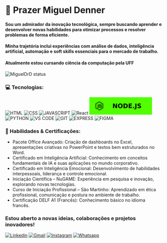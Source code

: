 # 🚀 Prazer Miguel Denner

#### Sou um admirador da inovação tecnológica, sempre buscando aprender e desenvolver novas habilidades para otimizar processos e resolver problemas de forma eficiente.
#### Minha trajetória inclui experiências com análise de dados, inteligência artificial, automação e soft skills essenciais para o mercado de trabalho.

#### Atualmente estou cursando ciência da computação pela UFF

![MiguelDrD status](https://github-readme-stats.vercel.app/api?username=MiguelDrD&show_icons=true&theme=radical)

### 💻 Tecnologias:

![HTML](https://img.shields.io/badge/HTML5-E34F26?style=for-the-badge&logo=html5&logoColor=white)
![CSS](https://img.shields.io/badge/CSS3-1572B6?style=for-the-badge&logo=css3&logoColor=white)
![JAVASCRIPT](https://img.shields.io/badge/JavaScript-F7DF1E?style=for-the-badge&logo=javascript&logoColor=black)
![React](https://img.shields.io/badge/React-61DAFB?style=for-the-badge&logo=react&logoColor=000000)
![NODE.JS](SVG/NODEJS.svg)
![PYTHON](https://img.shields.io/badge/Python-1500ff?style=for-the-badge&logo=python&logoColor=white)
![VS CODE](https://img.shields.io/badge/Visual_Studio_Code-014f86?style=for-the-badge&logo=visual%20studio%20code&logoColor=white)
![GIT](https://img.shields.io/badge/GIT-ff7b00?style=for-the-badge&logo=git&logoColor=white)
![EXPRESS](https://img.shields.io/badge/Express.js-e5e5e5?style=for-the-badge)
![FIGMA](https://img.shields.io/badge/Figma-000000?style=for-the-badge&logo=figma&logoColor=white)


### 🎯 Habilidades & Certificações:

- Pacote Office Avançado: Criação de dashboards no Excel, apresentações criativas no PowerPoint e textos bem estruturados no Word.
- Certificado em Inteligência Artificial: Conhecimento em conceitos fundamentais de IA e suas aplicações no mundo corporativo.
- Certificado em Inteligência Emocional: Desenvolvimento de habilidades interpessoais, liderança e controle emocional.
- Iniciação Científica – NuGAME: Experiência em pesquisa e inovação, explorando novas tecnologias.
- Curso de Iniciação Profissional – São Martinho: Aprendizado em ética profissional, comunicação e postura no ambiente de trabalho.
- Certificação DELF A1 (Francês): Conhecimento básico no idioma francês.


### Estou aberto a novas ideias, colaborações e projetos inovadores!

[![Linkedin](https://img.shields.io/badge/LinkedIn-0077B5?style=for-the-badge&logo=linkedin&logoColor=white)](www.linkedin.com/in/migueldenner)
[![Gmail](https://img.shields.io/badge/Gmail-c32f27?style=for-the-badge&logo=gmail&logoColor=white)](migueldennerrocha@gmail.com)
[![Instagram](https://img.shields.io/badge/Instagram-ff0055?style=for-the-badge&logo=instagram&logoColor=white)](https://www.instagram.com/miguelx.denner/)
[![Whatsapp](https://img.shields.io/badge/WhatsApp-25D366?style=for-the-badge&logo=whatsapp&logoColor=white)]((https://wa.me/5521976195957?text=Olá,%20gostaria%20de%20mais%20informações))

